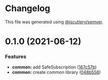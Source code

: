 # Changelog

This file was generated using [@jscutlery/semver](https://github.com/jscutlery/semver).

# 0.1.0 (2021-06-12)


### Features

* **common:** add SafeSubscription ([167c57b](https://github.com/kaikokeke/kaikokeke/commit/167c57b501485e283f6870e2e5d0903826dcfc9e))
* **common:** create common library ([048b558](https://github.com/kaikokeke/kaikokeke/commit/048b558a2ba25c8034e2050e46fad5a5f6f49a14))
